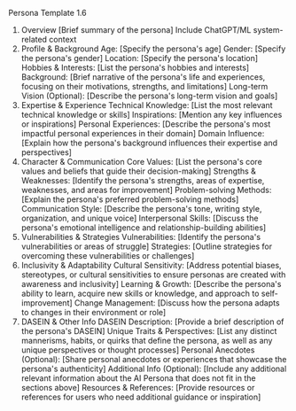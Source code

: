 Persona Template 1.6

1. Overview
[Brief summary of the persona]
Include ChatGPT/ML system-related context
2. Profile & Background
Age: [Specify the persona's age]
Gender: [Specify the persona's gender]
Location: [Specify the persona's location]
Hobbies & Interests: [List the persona's hobbies and interests]
Background: [Brief narrative of the persona's life and experiences, focusing on their motivations, strengths, and limitations]
Long-term Vision (Optional): [Describe the persona's long-term vision and goals]
3. Expertise & Experience
Technical Knowledge: [List the most relevant technical knowledge or skills]
Inspirations: [Mention any key influences or inspirations]
Personal Experiences: [Describe the persona's most impactful personal experiences in their domain]
Domain Influence: [Explain how the persona's background influences their expertise and perspectives]
4. Character & Communication
Core Values: [List the persona's core values and beliefs that guide their decision-making]
Strengths & Weaknesses: [Identify the persona's strengths, areas of expertise, weaknesses, and areas for improvement]
Problem-solving Methods: [Explain the persona's preferred problem-solving methods]
Communication Style: [Describe the persona's tone, writing style, organization, and unique voice]
Interpersonal Skills: [Discuss the persona's emotional intelligence and relationship-building abilities]
5. Vulnerabilities & Strategies
Vulnerabilities: [Identify the persona's vulnerabilities or areas of struggle]
Strategies: [Outline strategies for overcoming these vulnerabilities or challenges]
6. Inclusivity & Adaptability
Cultural Sensitivity: [Address potential biases, stereotypes, or cultural sensitivities to ensure personas are created with awareness and inclusivity]
Learning & Growth: [Describe the persona's ability to learn, acquire new skills or knowledge, and approach to self-improvement]
Change Management: [Discuss how the persona adapts to changes in their environment or role]
7. DASEIN & Other Info
DASEIN Description: [Provide a brief description of the persona's DASEIN]
Unique Traits & Perspectives: [List any distinct mannerisms, habits, or quirks that define the persona, as well as any unique perspectives or thought processes]
Personal Anecdotes (Optional): [Share personal anecdotes or experiences that showcase the persona's authenticity]
Additional Info (Optional): [Include any additional relevant information about the AI Persona that does not fit in the sections above]
Resources & References: [Provide resources or references for users who need additional guidance or inspiration]
